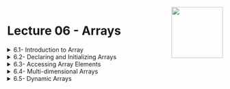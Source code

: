 <img align="right" width="120" height="120" src="https://github.com/cs-MohamedAyman/Computer-Science-Textbooks/blob/master/logos/cpp.jpg">

# Lecture 06 - Arrays

<details>
	<summary>6.1- Introduction to Array</summary>

</details>

<details>
	<summary>6.2- Declaring and Initializing Arrays</summary>

</details>

<details>
	<summary>6.3- Accessing Array Elements</summary>

</details>

<details>
	<summary>6.4- Multi-dimensional Arrays</summary>

</details>

<details>
	<summary>6.5- Dynamic Arrays</summary>

</details>

